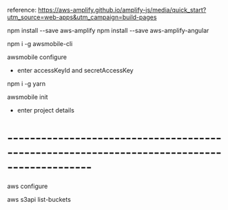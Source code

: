 reference:
https://aws-amplify.github.io/amplify-js/media/quick_start?utm_source=web-apps&utm_campaign=build-pages


npm install --save aws-amplify
npm install --save aws-amplify-angular

npm i -g awsmobile-cli

awsmobile configure
  - enter accessKeyId and secretAccessKey
  
npm i -g yarn

awsmobile init
  - enter project details



# -------------------------------------------------------------------------------------------

aws configure

aws s3api list-buckets
